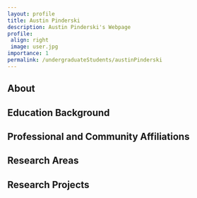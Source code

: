 ```yaml
---
layout: profile
title: Austin Pinderski
description: Austin Pinderski's Webpage
profile:
 align: right
 image: user.jpg
importance: 1
permalink: /undergraduateStudents/austinPinderski
---
```


## About

## Education Background

## Professional and Community Affiliations

## Research Areas

## Research Projects
